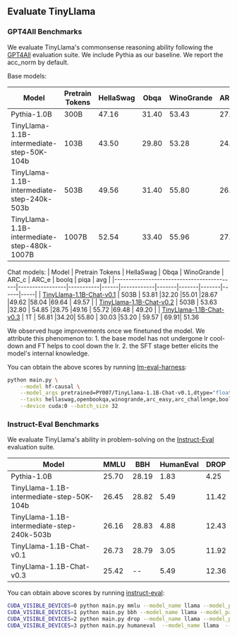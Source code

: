 ## Evaluate TinyLlama

### GPT4All Benchmarks

We evaluate TinyLlama's commonsense reasoning ability following the [GPT4All](https://gpt4all.io/index.html) evaluation suite. We include Pythia as our baseline. We report the acc_norm by default. 

Base models:

| Model                                     | Pretrain Tokens | HellaSwag | Obqa | WinoGrande | ARC_c | ARC_e | boolq | piqa | avg |
|-------------------------------------------|-----------------|-----------|------|------------|-------|-------|-------|------|-----|
| Pythia-1.0B                               |        300B     | 47.16     | 31.40| 53.43      | 27.05 | 48.99 | 60.83 | 69.21 | 48.30 |
| TinyLlama-1.1B-intermediate-step-50K-104b |        103B     | 43.50     | 29.80| 53.28      | 24.32 | 44.91 | 59.66 | 67.30 | 46.11|
| TinyLlama-1.1B-intermediate-step-240k-503b|        503B     | 49.56     |31.40 |55.80       |26.54  |48.32  |56.91  |69.42  | 48.28 |
| TinyLlama-1.1B-intermediate-step-480k-1007B |     1007B     | 52.54     | 33.40 | 55.96      | 27.82 | 52.36 | 59.54 | 69.91 | 50.22 |

Chat models:
| Model                                     | Pretrain Tokens | HellaSwag | Obqa | WinoGrande | ARC_c | ARC_e | boolq | piqa | avg |
|-------------------------------------------|-----------------|-----------|------|------------|-------|-------|-------|------|-----|
| [TinyLlama-1.1B-Chat-v0.1](https://huggingface.co/PY007/TinyLlama-1.1B-Chat-v0.1)                 |        503B     | 53.81     |32.20 |55.01       |28.67  |49.62  |58.04  |69.64  | 49.57 |
| [TinyLlama-1.1B-Chat-v0.2](https://huggingface.co/PY007/TinyLlama-1.1B-Chat-v0.2)                   |        503B     | 53.63     |32.80 | 54.85      |28.75  |49.16  | 55.72 |69.48  | 49.20 |
| [TinyLlama-1.1B-Chat-v0.3](https://huggingface.co/PY007/TinyLlama-1.1B-Chat-v0.3)                   |   1T            | 56.81     |34.20| 55.80       | 30.03 |53.20  | 59.57 | 69.91| 51.36


We observed huge improvements once we finetuned the model. We attribute this phenomenon to: 1. the base model has not undergone lr cool-down and FT helps to cool down the lr. 2. the SFT stage better elicits the model's internal knowledge.

You can obtain the above scores by running [lm-eval-harness](https://github.com/EleutherAI/lm-evaluation-harness):
```bash
python main.py \
    --model hf-causal \
    --model_args pretrained=PY007/TinyLlama-1.1B-Chat-v0.1,dtype="float" \
    --tasks hellaswag,openbookqa,winogrande,arc_easy,arc_challenge,boolq,piqa\
    --device cuda:0 --batch_size 32
```



### Instruct-Eval Benchmarks
We evaluate TinyLlama's ability in problem-solving on the [Instruct-Eval](https://github.com/declare-lab/instruct-eval) evaluation suite. 


| Model                                     | MMLU | BBH  | HumanEval | DROP |
|-------------------------------------------|------|------|-----------|------|
| Pythia-1.0B                               | 25.70| 28.19| 1.83      | 4.25 |
| TinyLlama-1.1B-intermediate-step-50K-104b | 26.45|28.82 |5.49       |11.42 |
| TinyLlama-1.1B-intermediate-step-240k-503b|26.16 |  28.83   |4.88       | 12.43|
| TinyLlama-1.1B-Chat-v0.1                  |26.73 |  28.79   | 3.05     |  11.92 |
| TinyLlama-1.1B-Chat-v0.3                  |25.42 |  --  | 5.49     |  12.36 |


You can obtain above scores by running [instruct-eval](https://github.com/declare-lab/instruct-eval):
```bash
CUDA_VISIBLE_DEVICES=0 python main.py mmlu --model_name llama --model_path PY007/TinyLlama-1.1B-Chat-v0.1
CUDA_VISIBLE_DEVICES=1 python main.py bbh --model_name llama --model_path PY007/TinyLlama-1.1B-Chat-v0.1
CUDA_VISIBLE_DEVICES=2 python main.py drop --model_name llama --model_path PY007/TinyLlama-1.1B-Chat-v0.1
CUDA_VISIBLE_DEVICES=3 python main.py humaneval  --model_name llama  --n_sample 1 --model_path PY007/TinyLlama-1.1B-Chat-v0.1
